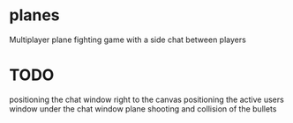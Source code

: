 # planes
Multiplayer plane fighting game with a side chat between players 

# TODO
positioning the chat window right to the canvas
positioning the active users window under the chat window
plane shooting and collision of the bullets

